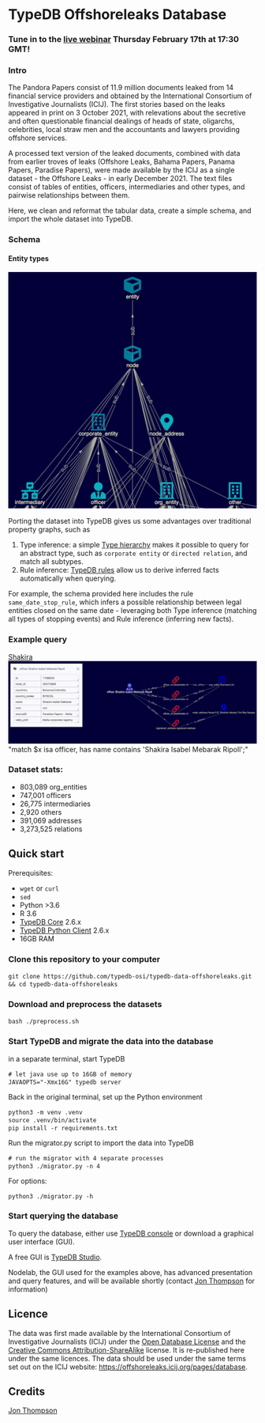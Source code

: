 # TypeDB Offshoreleaks Database

### Tune in to the [live webinar](https://www.meetup.com/typedb-london/events/283478691/) Thursday February 17th at 17:30 GMT!
### Intro

The Pandora Papers consist of 11.9 million documents leaked from 14 financial service providers and obtained by the International Consortium of Investigative Journalists (ICIJ). The first stories based on the leaks appeared in print on 3 October 2021, with relevations about the secretive and often questionable financial dealings of heads of state, oligarchs, celebrities, local straw men and the accountants and lawyers providing offshore services.

A processed text version of the leaked documents, combined with data from earlier troves of leaks (Offshore Leaks, Bahama Papers, Panama Papers, Paradise Papers), were made available by the ICIJ as a single dataset - the Offshore Leaks - in early December 2021. The text files consist of tables of entities, officers, intermediaries and other types, and pairwise relationships between them. 

Here, we clean and reformat the tabular data, create a simple schema, and import the whole dataset into TypeDB. 

### Schema 

#### Entity types
![entity types](assets/screenshot_entities.png)

Porting the dataset into TypeDB gives us some advantages over traditional property graphs, such as

1. Type inference: a simple [Type hierarchy](https://docs.vaticle.com/docs/schema/overview#typedb-data-model) makes it possible to query for an abstract type, such as `corporate entity` or `directed relation`, and match all subtypes.
2. Rule inference: [TypeDB rules](https://docs.vaticle.com/docs/schema/rules) allow us to derive inferred facts automatically when querying. 

For example, the schema provided here includes the rule `same_date_stop_rule`, which infers a possible relationship between legal entities closed on the same date - leveraging both Type inference (matching all types of stopping events) and Rule inference (inferring new facts). 

### Example query
[Shakira](https://www.icij.org/investigations/paradise-papers/6069/)
![screenshot_shakira.png](assets/screenshot_shakira.png)
"match $x isa officer, has name contains 'Shakira Isabel Mebarak Ripoll';"

### Dataset stats:
* 803,089 org_entities
* 747,001 officers
* 26,775 intermediaries
* 2,920 others
* 391,069 addresses
* 3,273,525 relations
## Quick start

Prerequisites: 
* `wget` or `curl`
* `sed`
* Python >3.6
* R 3.6
* [TypeDB Core](https://vaticle.com/download#core) 2.6.x 
* [TypeDB Python Client](https://docs.vaticle.com/docs/client-api/python) 2.6.x
* 16GB RAM
### Clone this repository to your computer

```shell
git clone https://github.com/typedb-osi/typedb-data-offshoreleaks.git && cd typedb-data-offshoreleaks
```

### Download and preprocess the datasets

```shell
bash ./preprocess.sh
```

### Start TypeDB and migrate the data into the database

in a separate terminal, start TypeDB
```shell
# let java use up to 16GB of memory
JAVAOPTS="-Xmx16G" typedb server
```

Back in the original terminal, set up the Python environment
```
python3 -m venv .venv
source .venv/bin/activate
pip install -r requirements.txt
```

Run the migrator.py script to import the data into TypeDB
```shell
# run the migrator with 4 separate processes
python3 ./migrator.py -n 4
```
For options:

```shell
python3 ./migrator.py -h
```
### Start querying the database

To query the database, either use [TypeDB console](https://docs.vaticle.com/docs/console/console) or download a graphical user interface (GUI). 

A free GUI is [TypeDB Studio](https://github.com/vaticle/typedb-studio).

Nodelab, the GUI used for the examples above, has advanced presentation and query features, and will be available shortly (contact [Jon Thompson](https://www.linkedin.com/in/jonatanthompson/) for information)

## Licence

The data was first made available by the International Consortium of Investigative Journalists (ICIJ) under the [Open Database License](http://opendatacommons.org/licenses/odbl/1.0/) and the [Creative Commons Attribution-ShareAlike](http://creativecommons.org/licenses/by-sa/3.0/) license. It is re-published here under the same licences. 
The data should be used under the same terms set out on the ICIJ website: https://offshoreleaks.icij.org/pages/database.

## Credits
[Jon Thompson](https://www.linkedin.com/in/jonatanthompson/)